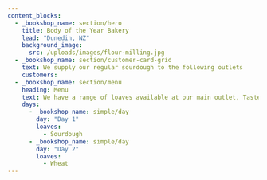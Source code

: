 ```yaml
---
content_blocks:
  - _bookshop_name: section/hero
    title: Body of the Year Bakery
    lead: "Dunedin, NZ"
    background_image:
      src: /uploads/images/flour-milling.jpg
  - _bookshop_name: section/customer-card-grid
    text: We supply our regular sourdough to the following outlets
    customers:
  - _bookshop_name: section/menu
    heading: Menu
    text: We have a range of loaves available at our main outlet, Taste Nature.
    days:
      - _bookshop_name: simple/day
        day: "Day 1"
        loaves:
          - Sourdough
      - _bookshop_name: simple/day
        day: "Day 2"
        loaves:
          - Wheat
---
```

